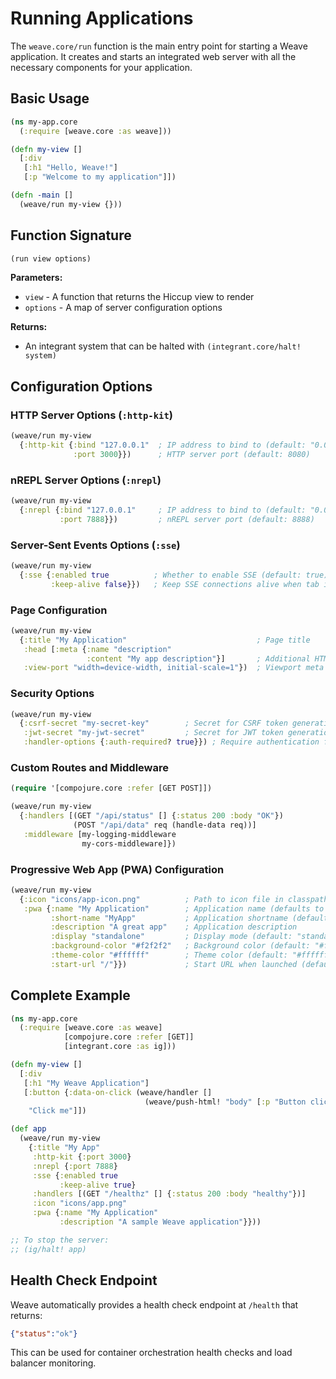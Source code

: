 # Running Applications

The `weave.core/run` function is the main entry point for starting a
Weave application. It creates and starts an integrated web
server with all the necessary components for your application.

## Basic Usage

```clojure
(ns my-app.core
  (:require [weave.core :as weave]))

(defn my-view []
  [:div
   [:h1 "Hello, Weave!"]
   [:p "Welcome to my application"]])

(defn -main []
  (weave/run my-view {}))
```

## Function Signature

```clojure
(run view options)
```

**Parameters:**

- `view` - A function that returns the Hiccup view to render
- `options` - A map of server configuration options

**Returns:**

- An integrant system that can be halted with `(integrant.core/halt! system)`

## Configuration Options

### HTTP Server Options (`:http-kit`)

```clojure
(weave/run my-view
  {:http-kit {:bind "127.0.0.1"  ; IP address to bind to (default: "0.0.0.0")
              :port 3000}})      ; HTTP server port (default: 8080)
```

### nREPL Server Options (`:nrepl`)

```clojure
(weave/run my-view
  {:nrepl {:bind "127.0.0.1"     ; IP address to bind to (default: "0.0.0.0")
           :port 7888}})         ; nREPL server port (default: 8888)
```

### Server-Sent Events Options (`:sse`)

```clojure
(weave/run my-view
  {:sse {:enabled true          ; Whether to enable SSE (default: true)
         :keep-alive false}})   ; Keep SSE connections alive when tab is hidden (default: false)
```

### Page Configuration

```clojure
(weave/run my-view
  {:title "My Application"                             ; Page title
   :head [:meta {:name "description" 
                 :content "My app description"}]       ; Additional HTML for head section
   :view-port "width=device-width, initial-scale=1"})  ; Viewport meta tag
```

### Security Options

```clojure
(weave/run my-view
  {:csrf-secret "my-secret-key"        ; Secret for CSRF token generation
   :jwt-secret "my-jwt-secret"         ; Secret for JWT token generation/validation
   :handler-options {:auth-required? true}}) ; Require authentication for all handlers by default
```

### Custom Routes and Middleware

```clojure
(require '[compojure.core :refer [GET POST]])

(weave/run my-view
  {:handlers [(GET "/api/status" [] {:status 200 :body "OK"})
              (POST "/api/data" req (handle-data req))]
   :middleware [my-logging-middleware
                my-cors-middleware]})
```

### Progressive Web App (PWA) Configuration

```clojure
(weave/run my-view
  {:icon "icons/app-icon.png"          ; Path to icon file in classpath (PNG format)
   :pwa {:name "My Application"        ; Application name (defaults to :title)
         :short-name "MyApp"           ; Application shortname (defaults to :name)
         :description "A great app"    ; Application description
         :display "standalone"         ; Display mode (default: "standalone")
         :background-color "#f2f2f2"   ; Background color (default: "#f2f2f2")
         :theme-color "#ffffff"        ; Theme color (default: "#ffffff")
         :start-url "/"}})             ; Start URL when launched (default: "/")
```

## Complete Example

```clojure
(ns my-app.core
  (:require [weave.core :as weave]
            [compojure.core :refer [GET]]
            [integrant.core :as ig]))

(defn my-view []
  [:div
   [:h1 "My Weave Application"]
   [:button {:data-on-click (weave/handler []
                              (weave/push-html! "body" [:p "Button clicked!"]))}
    "Click me"]])

(def app
  (weave/run my-view
    {:title "My App"
     :http-kit {:port 3000}
     :nrepl {:port 7888}
     :sse {:enabled true
           :keep-alive true}
     :handlers [(GET "/healthz" [] {:status 200 :body "healthy"})]
     :icon "icons/app.png"
     :pwa {:name "My Application"
           :description "A sample Weave application"}}))

;; To stop the server:
;; (ig/halt! app)
```

## Health Check Endpoint

Weave automatically provides a health check endpoint at `/health` that returns:

```json
{"status":"ok"}
```

This can be used for container orchestration health checks and load balancer monitoring.
